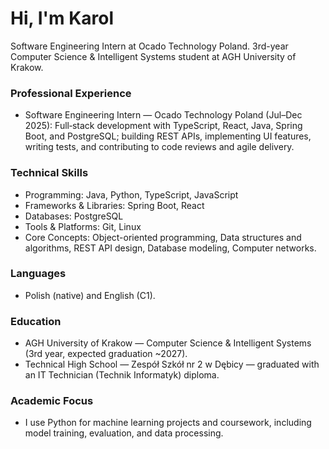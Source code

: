 # Hi, I'm Karol

Software Engineering Intern at Ocado Technology Poland. 3rd-year Computer Science & Intelligent Systems student at AGH University of Krakow.

### Professional Experience
- Software Engineering Intern — Ocado Technology Poland (Jul–Dec 2025): Full‑stack development with TypeScript, React, Java, Spring Boot, and PostgreSQL; building REST APIs, implementing UI features, writing tests, and contributing to code reviews and agile delivery.

### Technical Skills
- Programming: Java, Python, TypeScript, JavaScript
- Frameworks & Libraries: Spring Boot, React
- Databases: PostgreSQL
- Tools & Platforms: Git, Linux
- Core Concepts: Object-oriented programming, Data structures and algorithms, REST API design, Database modeling, Computer networks.

### Languages
- Polish (native) and English (C1).

### Education
- AGH University of Krakow — Computer Science & Intelligent Systems (3rd year, expected graduation ~2027).
- Technical High School — Zespół Szkół nr 2 w Dębicy — graduated with an IT Technician (Technik Informatyk) diploma.

### Academic Focus

- I use Python for machine learning projects and coursework, including model training, evaluation, and data processing.

